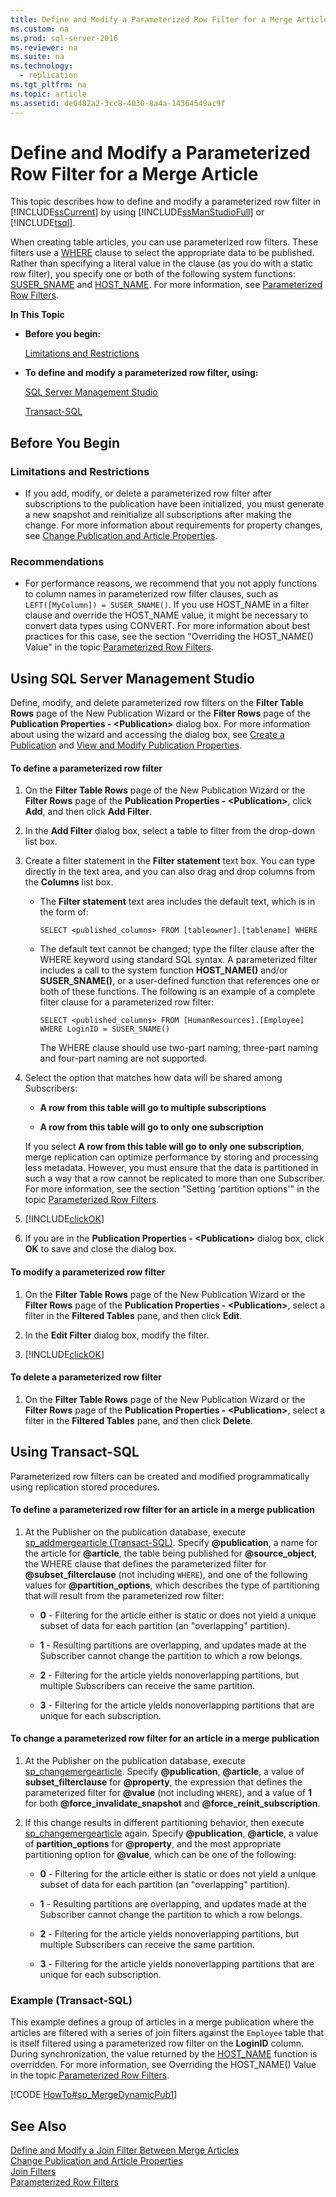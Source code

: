 ```yaml
---
title: Define and Modify a Parameterized Row Filter for a Merge Article
ms.custom: na
ms.prod: sql-server-2016
ms.reviewer: na
ms.suite: na
ms.technology: 
  - replication
ms.tgt_pltfrm: na
ms.topic: article
ms.assetid: de0482a2-3cc8-4030-8a4a-14364549ac9f
---
```

# Define and Modify a Parameterized Row Filter for a Merge Article
  This topic describes how to define and modify a parameterized row filter in [!INCLUDE[ssCurrent](../../Topics/TopicNameContainA/includes/ssCurrent_md.md)] by using [!INCLUDE[ssManStudioFull](../../Topics/TopicNameContainA/includes/ssManStudioFull_md.md)] or [!INCLUDE[tsql](../../Topics/TopicNameContainA/includes/tsql_md.md)].  
  
 When creating table articles, you can use parameterized row filters. These filters use a [WHERE](../Topic/WHERE%20\(Transact-SQL\).md) clause to select the appropriate data to be published. Rather than specifying a literal value in the clause (as you do with a static row filter), you specify one or both of the following system functions: [SUSER_SNAME](../Topic/SUSER_SNAME%20\(Transact-SQL\).md) and [HOST_NAME](../Topic/HOST_NAME%20\(Transact-SQL\).md). For more information, see [Parameterized Row Filters](../../Topics/TopicNameNotContainA/Parameterized-Row-Filters.md).  
  
 **In This Topic**  
  
-   **Before you begin:**  
  
     [Limitations and Restrictions](#Restrictions)  
  
-   **To define and modify a parameterized row filter, using:**  
  
     [SQL Server Management Studio](#SSMSProcedure)  
  
     [Transact-SQL](#TsqlProcedure)  
  
##  <a name="BeforeYouBegin"></a> Before You Begin  
  
###  <a name="Restrictions"></a> Limitations and Restrictions  
  
-   If you add, modify, or delete a parameterized row filter after subscriptions to the publication have been initialized, you must generate a new snapshot and reinitialize all subscriptions after making the change. For more information about requirements for property changes, see [Change Publication and Article Properties](../../Topics/TopicNameNotContainA/Change-Publication-and-Article-Properties.md).  
  
###  <a name="Recommendations"></a> Recommendations  
  
-   For performance reasons, we recommend that you not apply functions to column names in parameterized row filter clauses, such as `LEFT([MyColumn]) = SUSER_SNAME()`. If you use HOST_NAME in a filter clause and override the HOST_NAME value, it might be necessary to convert data types using CONVERT. For more information about best practices for this case, see the section "Overriding the HOST_NAME() Value" in the topic [Parameterized Row Filters](../../Topics/TopicNameNotContainA/Parameterized-Row-Filters.md).  
  
##  <a name="SSMSProcedure"></a> Using SQL Server Management Studio  
 Define, modify, and delete parameterized row filters on the **Filter Table Rows** page of the New Publication Wizard or the **Filter Rows** page of the **Publication Properties - <Publication\>** dialog box. For more information about using the wizard and accessing the dialog box, see [Create a Publication](../../Topics/TopicNameContainA/Create-a-Publication.md) and [View and Modify Publication Properties](../../Topics/TopicNameNotContainA/View-and-Modify-Publication-Properties.md).  
  
#### To define a parameterized row filter  
  
1.  On the **Filter Table Rows** page of the New Publication Wizard or the **Filter Rows** page of the **Publication Properties - <Publication\>**, click **Add**, and then click **Add Filter**.  
  
2.  In the **Add Filter** dialog box, select a table to filter from the drop-down list box.  
  
3.  Create a filter statement in the **Filter statement** text box. You can type directly in the text area, and you can also drag and drop columns from the **Columns** list box.  
  
    -   The **Filter statement** text area includes the default text, which is in the form of:  
  
        ```  
        SELECT <published_columns> FROM [tableowner].[tablename] WHERE  
        ```  
  
    -   The default text cannot be changed; type the filter clause after the WHERE keyword using standard SQL syntax. A parameterized filter includes a call to the system function **HOST_NAME()** and/or **SUSER_SNAME()**, or a user-defined function that references one or both of these functions. The following is an example of a complete filter clause for a parameterized row filter:  
  
        ```  
        SELECT <published_columns> FROM [HumanResources].[Employee] WHERE LoginID = SUSER_SNAME()  
        ```  
  
         The WHERE clause should use two-part naming; three-part naming and four-part naming are not supported.  
  
4.  Select the option that matches how data will be shared among Subscribers:  
  
    -   **A row from this table will go to multiple subscriptions**  
  
    -   **A row from this table will go to only one subscription**  
  
     If you select **A row from this table will go to only one subscription**, merge replication can optimize performance by storing and processing less metadata. However, you must ensure that the data is partitioned in such a way that a row cannot be replicated to more than one Subscriber. For more information, see the section "Setting 'partition options'" in the topic [Parameterized Row Filters](../../Topics/TopicNameNotContainA/Parameterized-Row-Filters.md).  
  
5.  [!INCLUDE[clickOK](../../Topics/TopicNameContainA/includes/clickOK_md.md)]  
  
6.  If you are in the **Publication Properties - <Publication\>** dialog box, click **OK** to save and close the dialog box.  
  
#### To modify a parameterized row filter  
  
1.  On the **Filter Table Rows** page of the New Publication Wizard or the **Filter Rows** page of the **Publication Properties - <Publication\>**, select a filter in the **Filtered Tables** pane, and then click **Edit**.  
  
2.  In the **Edit Filter** dialog box, modify the filter.  
  
3.  [!INCLUDE[clickOK](../../Topics/TopicNameContainA/includes/clickOK_md.md)]  
  
#### To delete a parameterized row filter  
  
1.  On the **Filter Table Rows** page of the New Publication Wizard or the **Filter Rows** page of the **Publication Properties - <Publication\>**, select a filter in the **Filtered Tables** pane, and then click **Delete**.  
  
##  <a name="TsqlProcedure"></a> Using Transact-SQL  
 Parameterized row filters can be created and modified programmatically using replication stored procedures.  
  
#### To define a parameterized row filter for an article in a merge publication  
  
1.  At the Publisher on the publication database, execute [sp_addmergearticle &#40;Transact-SQL&#41;](../Topic/sp_addmergearticle%20\(Transact-SQL\).md). Specify **@publication**, a name for the article for **@article**, the table being published for **@source_object**, the WHERE clause that defines the parameterized filter for **@subset_filterclause** (not including `WHERE`), and one of the following values for **@partition_options**, which describes the type of partitioning that will result from the parameterized row filter:  
  
    -   **0** - Filtering for the article either is static or does not yield a unique subset of data for each partition (an "overlapping" partition).  
  
    -   **1** - Resulting partitions are overlapping, and updates made at the Subscriber cannot change the partition to which a row belongs.  
  
    -   **2** - Filtering for the article yields nonoverlapping partitions, but multiple Subscribers can receive the same partition.  
  
    -   **3** - Filtering for the article yields nonoverlapping partitions that are unique for each subscription.  
  
#### To change a parameterized row filter for an article in a merge publication  
  
1.  At the Publisher on the publication database, execute [sp_changemergearticle](../Topic/sp_changemergearticle%20\(Transact-SQL\).md). Specify **@publication**, **@article**, a value of **subset_filterclause** for **@property**, the expression that defines the parameterized filter for **@value** (not including `WHERE`), and a value of **1** for both **@force_invalidate_snapshot** and **@force_reinit_subscription**.  
  
2.  If this change results in different partitioning behavior, then execute [sp_changemergearticle](../Topic/sp_changemergearticle%20\(Transact-SQL\).md) again. Specify **@publication**, **@article**, a value of **partition_options** for **@property**, and the most appropriate partitioning option for **@value**, which can be one of the following:  
  
    -   **0** - Filtering for the article either is static or does not yield a unique subset of data for each partition (an "overlapping" partition).  
  
    -   **1** - Resulting partitions are overlapping, and updates made at the Subscriber cannot change the partition to which a row belongs.  
  
    -   **2** - Filtering for the article yields nonoverlapping partitions, but multiple Subscribers can receive the same partition.  
  
    -   **3** - Filtering for the article yields nonoverlapping partitions that are unique for each subscription.  
  
###  <a name="TsqlExample"></a> Example (Transact-SQL)  
 This example defines a group of articles in a merge publication where the articles are filtered with a series of join filters against the `Employee` table that is itself filtered using a parameterized row filter on the **LoginID** column. During synchronization, the value returned by the [HOST_NAME](../Topic/HOST_NAME%20\(Transact-SQL\).md) function is overridden. For more information, see Overriding the HOST_NAME() Value in the topic [Parameterized Row Filters](../../Topics/TopicNameNotContainA/Parameterized-Row-Filters.md).  
  
 [!CODE [HowTo#sp_MergeDynamicPub1](../CodeSnippet/SQL15/replication/howto#sp_mergedynamicpub1)]  
  
## See Also  
 [Define and Modify a Join Filter Between Merge Articles](../../Topics/TopicNameContainA/Define-and-Modify-a-Join-Filter-Between-Merge-Articles.md)   
 [Change Publication and Article Properties](../../Topics/TopicNameNotContainA/Change-Publication-and-Article-Properties.md)   
 [Join Filters](../../Topics/TopicNameNotContainA/Join-Filters.md)   
 [Parameterized Row Filters](../../Topics/TopicNameNotContainA/Parameterized-Row-Filters.md)  
  
  